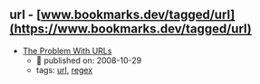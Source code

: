url - [www.bookmarks.dev/tagged/url](https://www.bookmarks.dev/tagged/url) 
---
* [The Problem With URLs](https://blog.codinghorror.com/the-problem-with-urls/)
    * :calendar: published on: 2008-10-29
    * tags: [url](../tags/url.md), [regex](../tags/regex.md)
